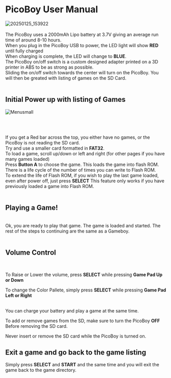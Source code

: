 # PicoBoy User Manual <br>
![20250125_153922](https://github.com/user-attachments/assets/287c64ac-2046-42b8-8e74-e7d14b83a419)
<br> <br>
The PicoBoy uses a 2000mAh Lipo battery at 3.7V giving an average run time of around 8-10 hours.<br>
When you plug in the PicoBoy USB to power, the LED light will show **RED** until fully charged<br>
When charging is complete, the LED will change to **BLUE**.<br>
<cr>
The PicoBoy on/off switch is a custom designed adapter printed on a 3D printer in ABS to be as strong as possible.<br>
Sliding the on/off switch towards the center will turn on the PicoBoy. You will then be greated with listing of games on the SD Card.<br>
<br>
## Initial Power up with listing of Games <cr>
![Menusmall](https://github.com/user-attachments/assets/5bbf7c92-fc6a-41aa-9c28-2fddb3103875)

<br>
<br>
  
If you get a Red bar across the top, you either have no games, or the PicoBoy is not reading the SD card. <br>
Try and use a smaller card formatted in **FAT32**. <br>
To load a game, scroll up/down or left and right (for other pages if you have many games loaded) <br>
Press **Button A** to choose the game. This loads the game into flash ROM. There is a life cycle of the number of times you can write to Flash ROM. <br>
To extend the life of Flash ROM, if you wish to play the last game loaded, even after power off, just press **SELECT** <cr>
This feature only works if you have previously loaded a game into Flash ROM. <br>
<br>
## Playing a Game! <cr>
<br>
Ok, you are ready to play that game. The game is loaded and started. The rest of the steps to continuing are the same as a Gameboy. <br>
  
<br>

## Volume Control <br>
<br>

To Raise or Lower the volume, press **SELECT** while pressing **Game Pad Up or Down** <br>

To change the Color Pallete, simply press **SELECT** while pressing **Game Pad Left or Right** <br>

<br>
You can charge your battery and play a game at the same time. <br>

To add or remove games from the SD, make sure to turn the PicoBoy **OFF** Before removing the SD card. <br>

Never insert or remove the SD card while the PicoBoy is turned on. <br>

## Exit a game and go back to the game listing <br>

Simply press **SELECT** and **START** and the same time and you will exit the game back to the game directory. <br>

